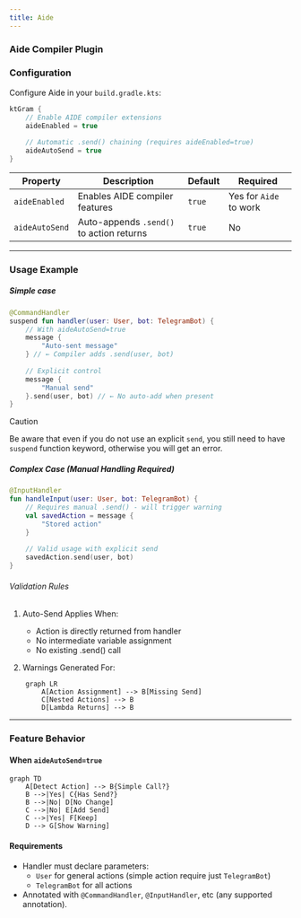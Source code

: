 ```yaml
---
title: Aide
---
```


### Aide Compiler Plugin

### Configuration  
Configure Aide in your `build.gradle.kts`:

```kotlin
ktGram {
    // Enable AIDE compiler extensions
    aideEnabled = true
    
    // Automatic .send() chaining (requires aideEnabled=true)
    aideAutoSend = true 
}
```

| Property | Description | Default | Required |
|----------|-------------|---------|----------|
| `aideEnabled` | Enables AIDE compiler features | `true` | Yes for `Aide` to work |
| `aideAutoSend` | Auto-appends `.send()` to action returns | `true` | No |

---

### Usage Example

##### Simple case
```kotlin
@CommandHandler
suspend fun handler(user: User, bot: TelegramBot) {
    // With aideAutoSend=true
    message {
        "Auto-sent message"
    } // ← Compiler adds .send(user, bot)
    
    // Explicit control
    message { 
        "Manual send"
    }.send(user, bot) // ← No auto-add when present
}
```

> [!CAUTION]
> Be aware that even if you do not use an explicit `send`, you still need to have `suspend` function keyword, otherwise you will get an error.

##### Complex Case (Manual Handling Required)

```kotlin
@InputHandler
fun handleInput(user: User, bot: TelegramBot) {
    // Requires manual .send() - will trigger warning
    val savedAction = message {
        "Stored action"
    }
    
    // Valid usage with explicit send
    savedAction.send(user, bot)
}
```

###### Validation Rules

1. Auto-Send Applies When:

    * Action is directly returned from handler
    * No intermediate variable assignment
    * No existing .send() call


2. Warnings Generated For:

```mermaid
    graph LR
        A[Action Assignment] --> B[Missing Send]
        C[Nested Actions] --> B
        D[Lambda Returns] --> B
```
---

### Feature Behavior

#### When `aideAutoSend=true`

```mermaid
graph TD
    A[Detect Action] --> B{Simple Call?}
    B -->|Yes| C{Has Send?}
    B -->|No| D[No Change]
    C -->|No| E[Add Send]
    C -->|Yes| F[Keep]
    D --> G[Show Warning]
```

#### Requirements

- Handler must declare parameters:
  - `User` for general actions (simple action require just `TelegramBot`)
  - `TelegramBot` for all actions
- Annotated with `@CommandHandler`, `@InputHandler`, etc (any supported annotation).

